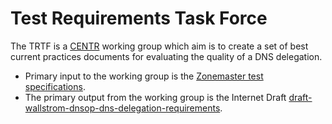 # Test Requirements Task Force

The TRTF is a [CENTR](https://centr.org/) working group which aim is to
create a set of best current practices documents for evaluating the quality
of a DNS delegation.


- Primary input to the working group is the [Zonemaster test
specifications](https://github.com/dotse/zonemaster/tree/master/docs/specifications).
- The primary output from the working group is the Internet Draft
[draft-wallstrom-dnsop-dns-delegation-requirements](https://github.com/CENTRccTLDs/TRTF/blob/master/ietf/draft-wallstrom-dnsop-dns-delegation-requirements.md).
